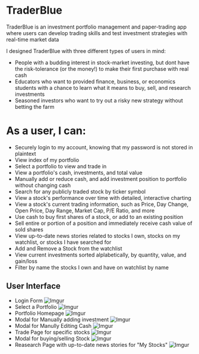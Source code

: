# TraderBlue

TraderBlue is an investment portfolio management and paper-trading app where users can develop trading skills and test investment strategies with real-time market data

I designed TraderBlue with three different types of users in mind:

- People with a budding interest in stock-market investing, but dont have the risk-tolerance (or the money!) to make their first purchase with real cash
- Educators who want to provided finance, business, or economics students with a chance to learn what it means to buy, sell, and research investments
- Seasoned investors who want to try out a risky new strategy without betting the farm

# As a user, I can:

- Securely login to my account, knowing that my password is not stored in plaintext
- View index of my portfolio
- Select a portfolio to view and trade in
- View a portfolio's cash, investments, and total value
- Manually add or reduce cash, and add investment position to portfolio without changing cash
- Search for any publicly traded stock by ticker symbol
- View a stock's performance over time with detailed, interactive charting
- View a stock's current trading information, such as Price, Day Change, Open Price, Day Range, Market Cap, P/E Ratio, and more
- Use cash to buy first shares of a stock, or add to an existing position
- Sell entire or portion of a position and immediately receive cash value of sold shares
- View up-to-date news stories related to stocks I own, stocks on my watchlist, or stocks I have searched for
- Add and Remove a Stock from the watchlist
- View current investments sorted alplabetically, by quantity, value, and gain/loss
- Filter by name the stocks I own and have on watchlist by name

## User Interface

- Login Form
  ![Imgur](https://i.imgur.com/IY15Rb1.png)
- Select a Portfolio
  ![Imgur](https://i.imgur.com/EYSerhl.png)
- Portfolio Homepage
  ![Imgur](https://i.imgur.com/2xz7YIi.png)
- Modal for Manually adding investment
  ![Imgur](https://i.imgur.com/co6Byje.png)
- Modal for Manully Editing Cash
  ![Imgur](https://i.imgur.com/cFXJYJV.png)
- Trade Page for specific stocks
  ![Imgur](https://i.imgur.com/vdHyYCk.png)
- Modal for buying/selling Stock
  ![Imgur](https://i.imgur.com/hgAAmTJ.png)
- Reasearch Page with up-to-date news stories for "My Stocks"
  ![Imgur](https://i.imgur.com/Rdg9JId.png)
